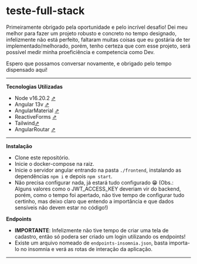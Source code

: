 
# teste-full-stack

Primeiramente obrigado pela oportunidade e pelo incrível desafio! Dei meu melhor para fazer um projeto robusto e concreto no tempo designado, infelizmente não está perfeito, faltaram muitas coisas que eu gostária de ter implementado/melhorado, porém, tenho certeza que com esse projeto, será possível medir minha proeficiência e competencia como Dev.

Espero que possamos conversar novamente, e obrigado pelo tempo dispensado aqui!

----

**Tecnologias Utilizadas**
- Node v16.20.2 [⇗](https://nodejs.org/en/blog/release/v16.20.2)
- Angular 13v [⇗](https://angular.io/docs)
- AngularMaterial [⇗](https://material.angular.io/)
- ReactiveForms [⇗](https://angular.io/guide/reactive-forms) 
- Tailwind[⇗](https://tailwindcss.com/)
- AngularRoutar [⇗](https://angular.io/guide/routing-overview)

----
**Instalação**
- Clone este repositório.
- Inicie o docker-compose na raiz.
- Inicie o servidor angular entrando na pasta `./frontend`, instalando as dependências `npm i` e depois `npm start`.
- Não precisa configurar nada, já estará tudo configurado 😁 (Obs.: Alguns valores como o JWT_ACCESS_KEY deveriam vir do backend, porém, como o tempo foi apertado, não tive tempo de configurar tudo certinho, mas deixo claro que entendo a importância e que dados sensíveis não devem estar no código!)


**Endpoints**
- **IMPORTANTE**: Infelizmente não tive tempo de criar uma tela de cadastro, então só podera ser criado um login utilizando os endpoints!
- Existe um arquivo nomeado de ``endpoints-insomnia.json``, basta importa-lo no insomnia e verá as rotas de interação da aplicação.

----

